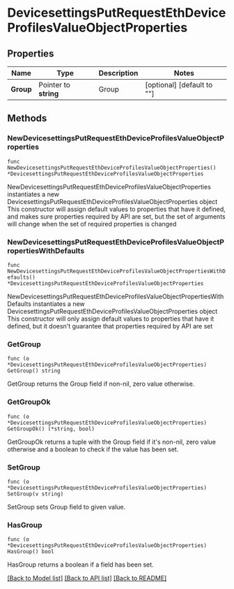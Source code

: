 # DevicesettingsPutRequestEthDeviceProfilesValueObjectProperties

## Properties

Name | Type | Description | Notes
------------ | ------------- | ------------- | -------------
**Group** | Pointer to **string** | Group | [optional] [default to ""]

## Methods

### NewDevicesettingsPutRequestEthDeviceProfilesValueObjectProperties

`func NewDevicesettingsPutRequestEthDeviceProfilesValueObjectProperties() *DevicesettingsPutRequestEthDeviceProfilesValueObjectProperties`

NewDevicesettingsPutRequestEthDeviceProfilesValueObjectProperties instantiates a new DevicesettingsPutRequestEthDeviceProfilesValueObjectProperties object
This constructor will assign default values to properties that have it defined,
and makes sure properties required by API are set, but the set of arguments
will change when the set of required properties is changed

### NewDevicesettingsPutRequestEthDeviceProfilesValueObjectPropertiesWithDefaults

`func NewDevicesettingsPutRequestEthDeviceProfilesValueObjectPropertiesWithDefaults() *DevicesettingsPutRequestEthDeviceProfilesValueObjectProperties`

NewDevicesettingsPutRequestEthDeviceProfilesValueObjectPropertiesWithDefaults instantiates a new DevicesettingsPutRequestEthDeviceProfilesValueObjectProperties object
This constructor will only assign default values to properties that have it defined,
but it doesn't guarantee that properties required by API are set

### GetGroup

`func (o *DevicesettingsPutRequestEthDeviceProfilesValueObjectProperties) GetGroup() string`

GetGroup returns the Group field if non-nil, zero value otherwise.

### GetGroupOk

`func (o *DevicesettingsPutRequestEthDeviceProfilesValueObjectProperties) GetGroupOk() (*string, bool)`

GetGroupOk returns a tuple with the Group field if it's non-nil, zero value otherwise
and a boolean to check if the value has been set.

### SetGroup

`func (o *DevicesettingsPutRequestEthDeviceProfilesValueObjectProperties) SetGroup(v string)`

SetGroup sets Group field to given value.

### HasGroup

`func (o *DevicesettingsPutRequestEthDeviceProfilesValueObjectProperties) HasGroup() bool`

HasGroup returns a boolean if a field has been set.


[[Back to Model list]](../README.md#documentation-for-models) [[Back to API list]](../README.md#documentation-for-api-endpoints) [[Back to README]](../README.md)


